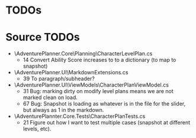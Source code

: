 ﻿TODOs
=====

Source TODOs
============

* \AdventurePlanner.Core\Planning\CharacterLevelPlan.cs
    * 14 Convert Ability Score increases to to a dictionary (to map to snapshot)
* \AdventurePlanner.UI\MarkdownExtensions.cs
    * 39 To paragraph/subheader?
* \AdventurePlanner.UI\ViewModels\CharacterPlanViewModel.cs
    * 31 Bug: marking dirty on modify level plans means we are not marked clean on load.
    * 67 Bug: Snapshot is loading as whatever is in the file for the slider, but always as 1 in the markdown.
* \AdventurePlannter.Core.Tests\CharacterPlanTests.cs
    * 21 Figure out how I want to test multiple cases (snapshot at different levels, etc).
